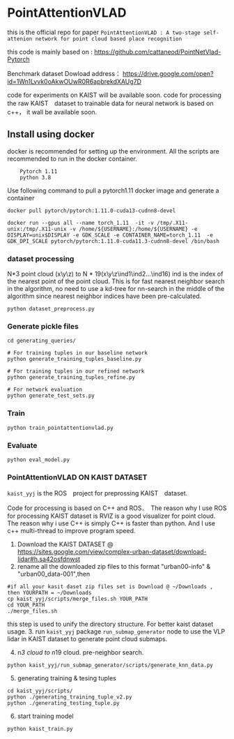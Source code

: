 # PointAttentionVLAD 

this is the official repo for paper `PointAttentionVLAD : A two-stage self-attenion network for point cloud based place recognition`

this code is mainly based on : https://github.com/cattaneod/PointNetVlad-Pytorch

Benchmark dataset Dowload address： https://drive.google.com/open?id=1Wn1Lvvk0oAkwOUwR0R6apbrekdXAUg7D

code for experiments on KAIST will be available soon. code for processing the raw KAIST　dataset to trainable data for neural network is based on c++， it wall be available soon.

## Install using docker 
docker is recommended for setting up the environment. All the scripts are recommended to run in the docker container.
```
    Pytorch 1.11 
    python 3.8 
```
Use following command to pull a pytorch1.11 docker image and generate a container 
```
docker pull pytorch/pytorch:1.11.0-cuda13-cudnn8-devel

docker run --gpus all --name torch_1.11  -it -v /tmp/.X11-unix:/tmp/.X11-unix -v /home/${USERNAME}:/home/${USERNAME} -e DISPLAY=unix$DISPLAY -e GDK_SCALE -e CONTAINER_NAME=torch_1.11  -e GDK_DPI_SCALE pytorch/pytorch:1.11.0-cuda11.3-cudnn8-devel /bin/bash
```

### dataset processing  
N*3 point cloud (x\y\z)  to N * 19(x\y\z\ind1\ind2\...\ind16) ind is the index of the nearest point of the point cloud.
This is for fast nearest neighbor search in the algorithm, no need to use a kd-tree for nn-search in the middle of the algorithm since nearest neighbor indices have been pre-calculated.
```
python dataset_preprocess.py
```


### Generate pickle files
```
cd generating_queries/

# For training tuples in our baseline network
python generate_training_tuples_baseline.py

# For training tuples in our refined network
python generate_training_tuples_refine.py

# For network evaluation
python generate_test_sets.py
```

### Train
```
python train_pointattentionvlad.py
```

### Evaluate
```
python eval_model.py
```

### PointAttentionVLAD ON KAIST DATASET
`kaist_yyj` is the ROS　project for preprossing KAIST　dataset.

Code for processing is based on C++ and ROS．　The reason why I use ROS for processing KAIST dataset is RVIZ is a good visualizer for point cloud. The reason why i use C++ is simply C++ is faster than python. And I use c++ multi-thread to improve program speed.

1. Download the KAIST DATASET @ https://sites.google.com/view/complex-urban-dataset/download-lidar#h.sa42osfdnwst
2. rename all the downloaded zip files to this format "urban00-info" & "urban00_data-001",then 
```
#if all your kasit daset zip files set is Download @ ~/Downloads , then YOURPATH = ~/Downloads
cp kaist_yyj/scripts/merge_files.sh YOUR_PATH 
cd YOUR_PATH 
./merge_files.sh
```
this step is used to unify the directory structure. For better kaist dataset usage.
3. run `kaist_yyj` package `run_submap_generator` node to use the VLP lidar in KAIST dataset to generate point cloud submaps.

4. n*3 cloud to n*19 cloud. pre-neighbor search.
```
python kaist_yyj/run_submap_generator/scripts/generate_knn_data.py
```

5.  generating training & tesing tuples 
```
cd kaist_yyj/scripts/
python ./generating_training_tuple_v2.py
python ./generating_testing_tuple.py
```

6. start training model
```
python kaist_train.py 
```

